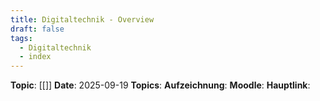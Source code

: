 ```yaml
---
title: Digitaltechnik - Overview
draft: false
tags:
  - Digitaltechnik
  - index
---
```

**Topic**: [[]]
**Date**: 2025-09-19
**Topics**:
**Aufzeichnung**:
**Moodle**:
**Hauptlink**: